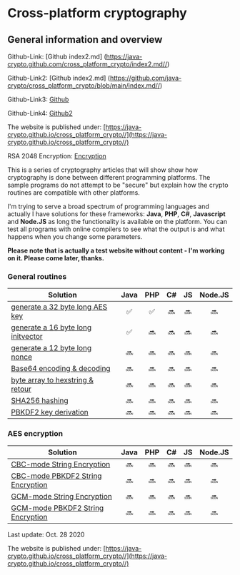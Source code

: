 Cross-platform cryptography
===============
General information and overview
---------------

Github-Link: [Github index2.md]  (https://java-crypto.github.com/cross_platform_crypto/index2.md//)

Github-Link2: [Github index2.md]  (https://github.com/java-crypto/cross_platform_crypto/blob/main/index.md//)

Github-Link3: [Github](https://github.com/java-crypto/cross_platform_crypto/blob/main/index.md/)

Github-Link4: [Github2](https://github.com/java-crypto/cross_platform_crypto/blob/main/index2.md/)

The website is published under:  [https://java-crypto.github.io/cross_platform_crypto//](https://java-crypto.github.io/cross_platform_crypto//)

RSA 2048 Encryption: [Encryption](http://javacrypto.bplaced.net/)

This is a series of cryptography articles that will show show how cryptography is done between different programming platforms. The sample programs do not attempt to be "secure" but explain how the crypto routines are compatible with other platforms.

I'm trying to serve a broad spectrum of programming languages and actually I have solutions for these  frameworks: **Java**, **PHP**, **C#**, **Javascript** and **Node.JS**  as long the functionality is available on the platform. You can test all programs with online compilers to see what the output is and what happens when you change some parameters.

**Please note that is actually a test website without content - I'm working on it. Please come later, thanks.**

### General routines ###

| Solution | Java | PHP | C# | JS | Node.JS | 
| ------ | :---: | :----: | :---: | :--: | :--: | 
| [generate a 32 byte long AES key](generateaeskey.md) | :white_check_mark: | :white_check_mark: | :soon: | :soon: | :soon: |
| [generate a 16 byte long initvector](generateinitvector.md) | :white_check_mark: | :soon: | :soon: | :soon: | :soon: |
| [generate a 12 byte long nonce](generatenonce.html) | :soon: | :soon: | :soon: | :soon: | :soon: |
| [Base64 encoding & decoding](base64encoding.html) | :soon: | :soon: | :soon: | :soon: | :soon: |
| [byte array to hexstring & retour](bytearray.html) | :soon: | :soon: | :soon: | :soon: | :soon: |
| [SHA256 hashing](sha256.html) | :soon: | :soon: | :soon: | :soon: | :soon: |
| [PBKDF2 key derivation](pbkdf2.html) | :soon: | :soon: | :soon: | :soon: | :soon: |

### AES encryption ###

| Solution | Java | PHP | C# | JS | Node.JS |
| ------ | :------: | :----: | :---: | :--: | :--: |
| [CBC-mode String Encryption](aescbcstring.html) | :soon: | :soon: | :soon: | :soon: | :soon: |
| [CBC-mode PBKDF2 String Encryption](aescbcpbkdf2string.html) | :soon: | :soon: | :soon: | :soon: | :soon: |
| [GCM-mode String Encryption](aesgcmstring.html) | :soon: | :soon: | :soon: | :soon: | :soon: |
| [GCM-mode PBKDF2 String Encryption](aesgcmpbkdf2string.html) | :soon: | :soon: | :soon: | :soon: | :soon: |

Last update: Oct. 28 2020

The website is published under:  [https://java-crypto.github.io/cross_platform_crypto//](https://java-crypto.github.io/cross_platform_crypto//)
